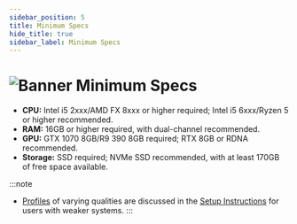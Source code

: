 ```yaml
---
sidebar_position: 5
title: Minimum Specs
hide_title: true
sidebar_label: Minimum Specs
---
```


# ![Banner Minimum Specs](https://github.com/user-attachments/assets/0e667131-d607-4072-91a4-88e2a3ad6987)

- **CPU:** Intel i5 2xxx/AMD FX 8xxx or higher required; Intel i5 6xxx/Ryzen 5 or higher recommended.
- **RAM:** 16GB or higher required, with dual-channel recommended.
- **GPU:** GTX 1070 8GB/R9 390 8GB required; RTX 8GB or RDNA recommended.
- **Storage:** SSD required; NVMe SSD recommended, with at least 170GB of free space available.

:::note
- [Profiles](https://uraniumfever.net/docs/setupinstructions#-selecting-a-uranium-fever-profile-) of varying qualities are discussed in the [Setup Instructions](https://uraniumfever.net/docs/setupinstructions/#-selecting-a-uranium-fever-profile-) for users with weaker systems.
::: 
